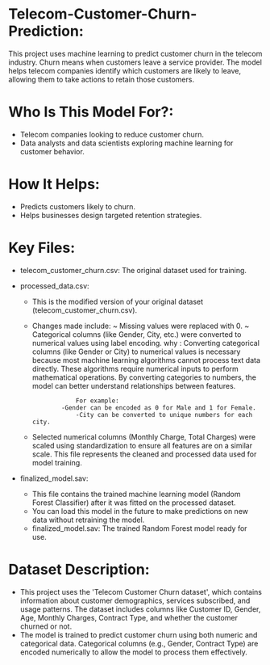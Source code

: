 # Telecom-Customer-Churn-Prediction:
This project uses machine learning to predict customer churn in the telecom industry. Churn means when customers leave a service provider. The model helps telecom companies identify which customers are likely to leave, allowing them to take actions to retain those customers.

# Who Is This Model For?:
- Telecom companies looking to reduce customer churn.
- Data analysts and data scientists exploring machine learning for customer behavior.

# How It Helps:
- Predicts customers likely to churn.
- Helps businesses design targeted retention strategies.

# Key Files:
- telecom_customer_churn.csv: The original dataset used for training.

- processed_data.csv:
    - This is the modified version of your original dataset (telecom_customer_churn.csv).
    - Changes made include:
	    ~ Missing values were replaced with 0.
	    ~ Categorical columns (like Gender, City, etc.) were converted to numerical values using label encoding.
		      why : Converting categorical columns (like Gender or City) to numerical values is necessary because most machine learning algorithms cannot process text                   data directly.
                These algorithms require numerical inputs to perform mathematical operations. By converting categories to numbers, the model can better understand                   relationships between features.
		
		              For example:
                  -Gender can be encoded as 0 for Male and 1 for Female.
		              -City can be converted to unique numbers for each city.

    - Selected numerical columns (Monthly Charge, Total Charges) were scaled using standardization to ensure all features are on a similar scale. This file               represents the cleaned and processed data used for model training.

- finalized_model.sav:
    - This file contains the trained machine learning model (Random Forest Classifier) after it was fitted on the processed dataset.
    - You can load this model in the future to make predictions on new data without retraining the model.
    - finalized_model.sav: The trained Random Forest model ready for use.

# Dataset Description: 
- This project uses the 'Telecom Customer Churn dataset', which contains information about customer demographics, services subscribed, and usage patterns. The dataset includes columns like Customer ID, Gender, Age, Monthly Charges, Contract Type, and whether the customer churned or not.
- The model is trained to predict customer churn using both numeric and categorical data. Categorical columns (e.g., Gender, Contract Type) are encoded numerically to allow the model to process them effectively.
